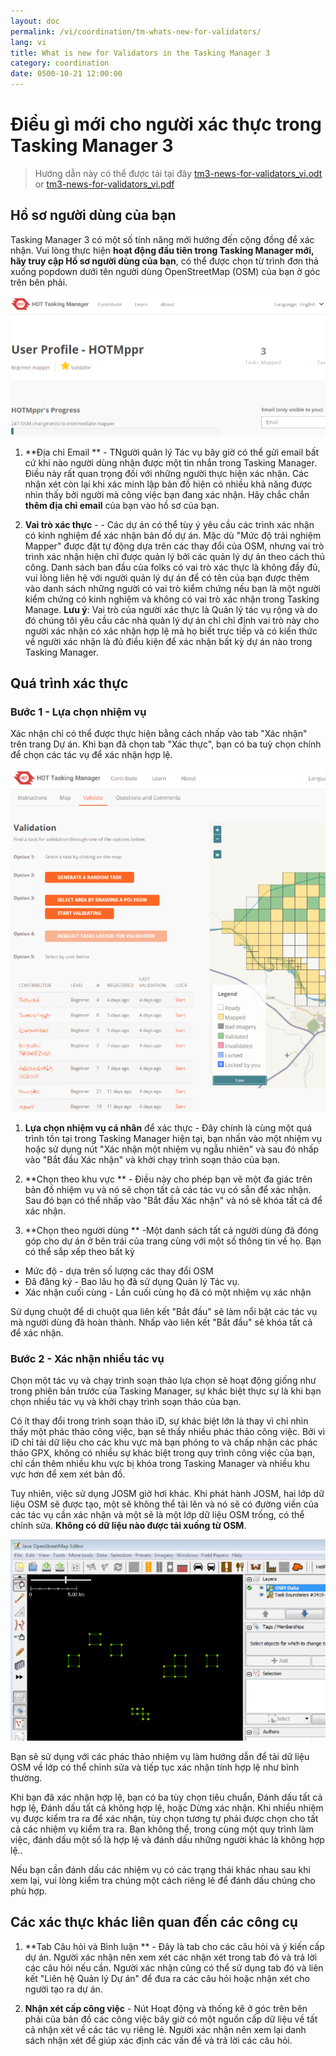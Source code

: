 ```yaml
---
layout: doc
permalink: /vi/coordination/tm-whats-new-for-validators/
lang: vi
title: What is new for Validators in the Tasking Manager 3
category: coordination
date: 0500-10-21 12:00:00
---
```


# Điều gì mới cho người xác thực trong Tasking Manager 3

> Hướng dẫn này có thể được tải tại đây [tm3-news-for-validators_vi.odt](/files/tm3-news-for-validators_vi.odt) or [tm3-news-for-validators_vi.pdf](/files/tm3-news-for-validators_vi.pdf)  

## Hồ sơ người dùng của bạn

Tasking Manager 3 có một số tính năng mới hướng đến cộng đồng để xác nhận. Vui lòng thực hiện **hoạt động đầu tiên trong Tasking Manager mới, hãy truy cập Hồ sơ người dùng của bạn**, có thể được chọn từ trình đơn thả xuống popdown dưới tên người dùng OpenStreetMap (OSM) của bạn ở góc trên bên phải.

![profile][]

1. **Địa chỉ Email ** - TNgười quản lý Tác vụ bây giờ có thể gửi email bất cứ khi nào người dùng nhận được một tin nhắn trong Tasking Manager. Điều này rất quan trọng đối với những người thực hiện xác nhận. Các nhận xét còn lại khi xác minh lập bản đồ hiện có nhiều khả năng được nhìn thấy bởi người mà công việc bạn đang xác nhận. Hãy chắc chắn **thêm địa chỉ email** của bạn vào hồ sơ của bạn.

2. **Vai trò xác thực** - - Các dự án có thể tùy ý yêu cầu các trình xác nhận có kinh nghiệm để xác nhận bản đồ dự án. Mặc dù "Mức độ trải nghiệm Mapper" được đặt tự động dựa trên các thay đổi của OSM, nhưng vai trò trình xác nhận hiện chỉ được quản lý bởi các quản lý dự án theo cách thủ công. Danh sách ban đầu của folks có vai trò xác thực là không đầy đủ, vui lòng liên hệ với người quản lý dự án để có tên của bạn được thêm vào danh sách những người có vai trò kiểm chứng nếu bạn là một người kiểm chứng có kinh nghiệm và không có vai trò xác nhận trong Tasking Manage. **Lưu ý**: Vai trò của người xác thực là Quản lý tác vụ rộng và do đó chúng tôi yêu cầu các nhà quản lý dự án chỉ chỉ định vai trò này cho người xác nhận có xác nhận hợp lệ mà họ biết trực tiếp và có kiến thức về người xác nhận là đủ điều kiện để xác nhận bất kỳ dự án nào trong Tasking Manager.


## Quá trình xác thực

### Bước 1 - Lựa chọn nhiệm vụ

Xác nhận chỉ có thể được thực hiện bằng cách nhấp vào tab "Xác nhận" trên trang Dự án. Khi bạn đã chọn tab "Xác thực", bạn có ba tuỳ chọn chính để chọn các tác vụ để xác nhận hợp lệ.

![selection][]

1. **Lựa chọn nhiệm vụ cá nhân** để xác thực - Đây chính là cùng một quá trình tồn tại trong Tasking Manager hiện tại, bạn nhấn vào một nhiệm vụ hoặc sử dụng nút "Xác nhận một nhiệm vụ ngẫu nhiên" và sau đó nhấp vào "Bắt đầu Xác nhận" và khởi chạy trình soạn thảo của bạn.

2. **Chọn theo khu vực ** - Điều này cho phép bạn vẽ một đa giác trên bản đồ nhiệm vụ và nó sẽ chọn tất cả các tác vụ có sẵn để xác nhận. Sau đó bạn có thể nhấp vào "Bắt đầu Xác nhận" và nó sẽ khóa tất cả để xác nhận.

3. **Chọn theo người dùng ** -Một danh sách tất cả người dùng đã đóng góp cho dự án ở bên trái của trang cùng với một số thông tin về họ. Bạn có thể sắp xếp theo bất kỳ

- Mức độ - dựa trên số lượng các thay đổi OSM
- Đã đăng ký - Bao lâu họ đã sử dụng Quản lý Tác vụ.
- Xác nhận cuối cùng - Lần cuối cùng họ đã có một nhiệm vụ xác nhận

Sử dụng chuột để di chuột qua liên kết "Bắt đầu" sẽ làm nổi bật các tác vụ mà người dùng đã hoàn thành. Nhấp vào liên kết "Bắt đầu" sẽ khóa tất cả để xác nhận.

### Bước 2 - Xác nhận nhiều tác vụ

Chọn một tác vụ và chạy trình soạn thảo lựa chọn sẽ hoạt động giống như trong phiên bản trước của Tasking Manager, sự khác biệt thực sự là khi bạn chọn nhiều tác vụ và khởi chạy trình soạn thảo của bạn.

Có ít thay đổi trong trình soạn thảo iD, sự khác biệt lớn là thay vì chỉ nhìn thấy một phác thảo công việc, bạn sẽ thấy nhiều phác thảo công việc. Bởi vì iD chỉ tải dữ liệu cho các khu vực mà bạn phóng to và chấp nhận các phác thảo GPX, không có nhiều sự khác biệt trong quy trình công việc của bạn, chỉ cần thêm nhiều khu vực bị khóa trong Tasking Manager và nhiều khu vực hơn để xem xét bản đồ. 

Tuy nhiên, việc sử dụng JOSM giờ hơi khác. Khi phát hành JOSM, hai lớp dữ liệu OSM sẽ được tạo, một sẽ không thể tải lên và nó sẽ có đường viền của các tác vụ cần xác nhận và một sẽ là một lớp dữ liệu OSM trống, có thể chỉnh sửa. **Không có dữ liệu nào được tải xuống từ OSM**.

![multiple][]

Bạn sẽ sử dụng với các phác thảo nhiệm vụ làm hướng dẫn để tải dữ liệu OSM về lớp có thể chỉnh sửa và tiếp tục xác nhận tính hợp lệ như bình thường.

Khi bạn đã xác nhận hợp lệ, bạn có ba tùy chọn tiêu chuẩn, Đánh dấu tất cả hợp lệ, Đánh dấu tất cả không hợp lệ, hoặc Dừng xác nhận. Khi nhiều nhiệm vụ được kiểm tra ra để xác nhận, tùy chọn tương tự phải được chọn cho tất cả các nhiệm vụ kiểm tra ra. Bạn không thể, trong cùng một quy trình làm việc, đánh dấu một số là hợp lệ và đánh dấu những người khác là không hợp lệ..

Nếu bạn cần đánh dấu các nhiệm vụ có các trạng thái khác nhau sau khi xem lại, vui lòng kiểm tra chúng một cách riêng lẻ để đánh dấu chúng cho phù hợp.


## Các xác thực khác liên quan đến các công cụ

1. **Tab Câu hỏi và Bình luận ** - Đây là tab cho các câu hỏi và ý kiến cấp dự án. Người xác nhận nên xem xét các nhận xét trong tab đó và trả lời các câu hỏi nếu cần. Người xác nhận cũng có thể sử dụng tab đó và liên kết "Liên hệ Quản lý Dự án" để đưa ra các câu hỏi hoặc nhận xét cho người tạo ra dự án.

2. **Nhận xét cấp công việc** - Nút Hoạt động và thống kê ở góc trên bên phải của bản đồ các công việc bây giờ có một nguồn cấp dữ liệu về tất cả nhận xét về các tác vụ riêng lẻ. Người xác nhận nên xem lại danh sách nhận xét để giúp xác định các vấn đề và trả lời các câu hỏi.

[profile]:   /images/coordination/tm3_wnv_profile.png
[selection]: /images/coordination/tm3_wnv_selection.png
[multiple]:  /images/coordination/tm3_wnv_multiple.png